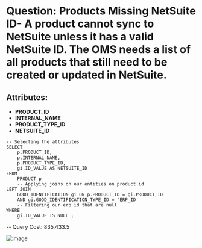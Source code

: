 # Question:  Products Missing NetSuite ID- A product cannot sync to NetSuite unless it has a valid NetSuite ID. The OMS needs a list of all products that still need to be created or updated in NetSuite.

## Attributes:
- **PRODUCT_ID**
- **INTERNAL_NAME**
- **PRODUCT_TYPE_ID**
- **NETSUITE_ID**

```
-- Selecting the attributes 
SELECT 
    p.PRODUCT_ID, 
    p.INTERNAL_NAME, 
    p.PRODUCT_TYPE_ID, 
    gi.ID_VALUE AS NETSUITE_ID
FROM 
    PRODUCT p
    -- Applying joins on our entities on product id
LEFT JOIN 
    GOOD_IDENTIFICATION gi ON p.PRODUCT_ID = gi.PRODUCT_ID
    AND gi.GOOD_IDENTIFICATION_TYPE_ID = 'ERP_ID'
    -- Filtering our erp id that are null
WHERE 
    gi.ID_VALUE IS NULL ;
```

-- Query Cost: 835,433.5

![image](https://github.com/user-attachments/assets/fb072e6d-511a-4180-98ca-7b74dd97a667)
